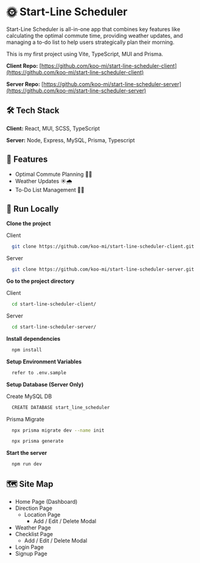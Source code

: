 
# 🌞 Start-Line Scheduler

Start-Line Scheduler is all-in-one app that combines key features like calculating the optimal commute time, providing weather updates, and managing a to-do list to help users strategically plan their morning.

This is my first project using Vite, TypeScript, MUI and Prisma.

**Client Repo:**  [https://github.com/koo-mi/start-line-scheduler-client](https://github.com/koo-mi/start-line-scheduler-client)

**Server Repo:** [https://github.com/koo-mi/start-line-scheduler-server](https://github.com/koo-mi/start-line-scheduler-server)
## 🛠️ Tech Stack

**Client:** React, MUI, SCSS, TypeScript

**Server:** Node, Express, MySQL, Prisma, Typescript

## 🌟 Features

- Optimal Commute Planning 🚗🚌
- Weather Updates ☀️🌧️
- To-Do List Management 📝✅



## 🏃 Run Locally

**Clone the project**

Client
```bash
  git clone https://github.com/koo-mi/start-line-scheduler-client.git
```
Server
```bash 
  git clone https://github.com/koo-mi/start-line-scheduler-server.git
```

**Go to the project directory**

Client
```bash
  cd start-line-scheduler-client/
```
Server
```bash
  cd start-line-scheduler-server/
```
**Install dependencies**
```bash
  npm install
```

**Setup Environment Variables**
```bash
  refer to .env.sample
```

**Setup Database (Server Only)**

Create MySQL DB 
```bash
  CREATE DATABASE start_line_scheduler
```

Prisma Migrate
```bash
  npx prisma migrate dev --name init 
```
```bash
  npx prisma generate
```

**Start the server**
```bash
  npm run dev
```


## 🗺️ Site Map
- Home Page (Dashboard)
- Direction Page
    - Location Page
        - Add / Edit / Delete Modal
- Weather Page
- Checklist Page
    - Add / Edit / Delete Modal
- Login Page
- Signup Page
